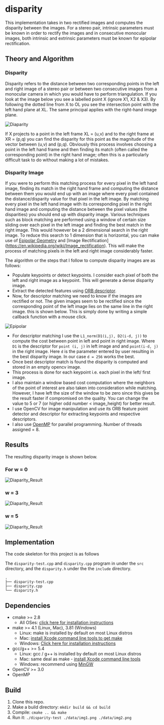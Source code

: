 # disparity
This implementation takes in two rectified images and computes the disparity between the images. For a stereo pair, intrinsic parameters must be known in order to rectify the images and in consecutive monocular images, both intrinsic and extrinsic parameters must be known for epipolar rectification.  


## Theory and Algorithm 

### Disparity 
Disparity refers to the distance between two corresponding points in the left and right image of a stereo pair or between two consecutive images from a monocular camera in which you would have to perform triangulation. If you look at the image below you see a labelled point X (ignore X1, X2 & X3). By following the dotted line from X to OL you see the intersection point with the left hand plane at XL. The same principal applies with the right-hand image plane.

![Diaparity](assets/disparity_theory.png "Disparity")

If X projects to a point in the left frame XL = (u,v) and to the right frame at XR = (p,q) you can find the disparity for this point as the magnitude of the vector between (u,v) and (p,q). Obviously this process involves choosing a point in the left hand frame and then finding its match (often called the corresponding point) in the right hand image; often this is a particularly difficult task to do without making a lot of mistakes.

### Disparity Image
If you were to perform this matching process for every pixel in the left hand image, finding its match in the right hand frame and computing the distance between them you would end up with an image where every pixel contained the distance/disparity value for that pixel in the left image. By matching every pixel in the left hand image with its corresponding pixel in the right hand image and computing the distance between the pixel values (the disparities) you should end up with disparity image. Various techniques such as block matching are performed using a window of certain size sliding over each pixel in the left image and finding the best match in the right image. This would however be a 2 dimensional search in the right image. To reduce this search to 1 dimension that is horizontal, you can make use of [Epipolar Geometry](https://en.wikipedia.org/wiki/Epipolar_geometry) and [Image Rectification] (https://en.wikipedia.org/wiki/Image_rectification). This will make the process of matching pixels in the left and right image considerably faster. 


The algorithm or the steps that I follow to compute disparity images are as follows:
- Populate keypoints or detect keypoints. I consider each pixel of both the left and right image as a keypoint. This will generate a dense disparity image.
- Extract the detected features using [ORB descriptor](https://medium.com/software-incubator/introduction-to-orb-oriented-fast-and-rotated-brief-4220e8ec40cf).
- Now, for descriptor matching we need to know if the images are rectified or not. The given images seem to be rectified since the corresponding point of the left image lies on the same line in the right image. this is shown below. This is simply done by writing a simple callback function with a mouse click.

![Epipolar](assets/epipolar.png "Epipolar") 

- For descriptor matching I use the `L1_norm(D1(i,j), D2(i-d, j))` to compute the cost between point in left and point in right image. Where `D1` is the descriptor for `point (i, j)` in left image and and `point(i-d, j)` in the right image. Here `d` is the parameter entered by user resulting in the best disparity image. In our case `d = 256` works the best.
- Once best descriptor match is found the disparity is computed and stored in an empty opencv image.
- This process is done for each keypoint i.e. each pixel in the left/ first image. 
- I also maintain a window based cost computation where the neighbors of the point of interest are also taken into consideration while matching. However, I have left the size of the window to be zero since this gives be the result faster if compromised on the quality. You can change the value to 5 or 7 (or higher odd number < image_height) for better result. 
- I use OpenCV for image manipulation and use its ORB feature point detector and descriptor for extracting keypoints and respective descriptors.
- I also use [OpenMP](https://www.openmp.org/) for parallel programming. Number of threads assigned = 8. 



## Results
The resulting disparity image is shown below. 

### For w = 0 

![Diaparity_Result](assets/disparity_result_w0.png "Disparity w = 0")


### w = 3

![Diaparity_Result](assets/disparity_result_w3.png "Disparity w = 3")

### w = 5

![Diaparity_Result](assets/disparity_result_w5.png "Disparity w = 5")



## Implementation

The code skeleton for this project is as follows

The `disparity-test.cpp` and `disparity.cpp` program in under the `src` directory, and the `disparity.h` under the the `include` directory. 
```
.
├── disparity-test.cpp
├── disparity.cpp
└── disparity.h
```


## Dependencies

* cmake >= 2.8
  * All OSes: [click here for installation instructions](https://cmake.org/install/)
* make >= 4.1 (Linux, Mac), 3.81 (Windows)
  * Linux: make is installed by default on most Linux distros
  * Mac: [install Xcode command line tools to get make](https://developer.apple.com/xcode/features/)
  * Windows: [Click here for installation instructions](http://gnuwin32.sourceforge.net/packages/make.htm)
* gcc/g++ >= 5.4
  * Linux: gcc / g++ is installed by default on most Linux distros
  * Mac: same deal as make - [install Xcode command line tools](https://developer.apple.com/xcode/features/)
  * Windows: recommend using [MinGW](http://www.mingw.org/)
* OpenCV >= 3.0
* OpenMP 

## Build

1. Clone this repo.
2. Make a build directory: `mkdir build && cd build`
3. Compile: `cmake .. && make` 
4. Run it: `./disparity-test ./data/img1.png ./data/img2.png`
